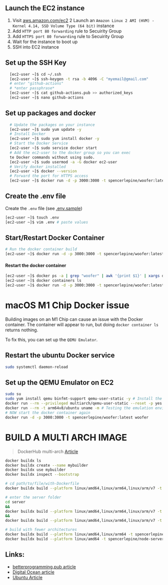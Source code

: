 ## Launch the EC2 instance

1.  Visit [aws.amazon.com/ec2](https://aws.amazon.com/ec2/)
    2 Launch an `Amazon Linux 2 AMI (HVM) - Kernel 4.14, SSD Volume Type (64 bit)` instance
2.  Add `HTTP port 80 forwarding` rule to Secuirity Group
3.  Add `HTTPS port 80 forwarding` rule to Secuirity Group
4.  Wait for the instance to boot up
5.  SSH into EC2 instance

## Set up the SSH Key

```sh
  [ec2-user ~]$ cd ~/.ssh
  [ec2-user ~]$ ssh-keygen -t rsa -b 4096 -C "myemail@gmail.com"
  # enter "github-actions"
  # *enter passphrase*
  [ec2-user ~]$ cat github-actions.pub >> authorized_keys
  [ec2-user ~]$ nano github-actions
```

## Set up packages and docker

```sh
  # Update the packages on your instance
  [ec2-user ~]$ sudo yum update -y
  # Install Docker
  [ec2-user ~]$ sudo yum install docker -y
  # Start the Docker Service
  [ec2-user ~]$ sudo service docker start
  # Add the ec2-user to the docker group so you can exec
  te Docker commands without using sudo.
  [ec2-user ~]$ sudo usermod -a -G docker ec2-user
  # Verify docker installed
  [ec2-user ~]$ docker --version
  # Forward the port for HTTPS access
  [ec2-user ~]$ docker run -d -p 3000:3000 -t spencerlepine/woofer:latest woofer
```

## Create the .env file

Create the `.env` file (see [.env.sample](../.env.sample))

```sh
[ec2-user ~]$ touch .env
[ec2-user ~]$ vim .env # paste values
```

## Start/Restart Docker Container

```sh
# Run the docker container build
[ec2-user ~]$ docker run -d -p 3000:3000 -t spencerlepine/woofer:latest woofer
```

#### Restart the docker container

```sh
[ec2-user ~]$ docker ps -a | grep "woofer" | awk '{print $1}' | xargs docker rm
[ec2-user ~]$ docker containers ls
[ec2-user ~]$ docker run -d -p 3000:3000 -t spencerlepine/woofer:latest woofer
```

# macOS M1 Chip Docker issue

Building images on an M1 Chip can cause an issue with the Docker container. The container will appear to run, but doing `docker container ls` returns nothing.

To fix this, you can set up the `QEMU Emulator`.

## Restart the ubuntu Docker service

```sh
sudo systemctl daemon-reload
```

## Set up the QEMU Emulator on EC2

```sh
sudo su
sudo yum install qemu binfmt-support qemu-user-static -y # Install the qemu packages
docker run --rm --privileged multiarch/qemu-user-static --reset -p yes # This step will execute the registering scripts
docker run --rm -t arm64v8/ubuntu uname -m # Testing the emulation environment
# NOW start the docker container again
docker run -d -p 3000:3000 -t spencerlepine/woofer:latest woofer
```

# BUILD A MULTI ARCH IMAGE

> DockerHub multi-arch [Article](https://github.com/docker/docker.github.io/blob/2d8b420d3c49712ec4a7bcec1464278fa4c41936/docker-for-mac/multi-arch.md)

```sh
docker buildx ls
docker buildx create --name mybuilder
docker buildx use mybuilder
docker buildx inspect --bootstrap

# cd path/to/file/with-Dockerfile
docker buildx build --platform linux/amd64,linux/arm64,linux/arm/v7 -t spencerlepine/demo:latest --push .

# enter the server folder
cd server
&&
docker buildx build --platform linux/amd64,linux/arm64,linux/arm/v7 -t spencerlepine/sdc-nginx --push .
&&
docker buildx build --platform linux/amd64,linux/arm64,linux/arm/v7 -t spencerlepine/node-server --push .

# build with fewer architectures
docker buildx build --platform linux/amd64,linux/arm64 -t spencerlepine/node-server --push .
docker buildx build --platform linux/amd64 -t spencerlepine/node-server --push .
```

## Links:

- [betterprogramming.pub article](https://betterprogramming.pub/containerize-node-react-postgres-with-docker-on-aws-ca548595f01e)
- [Digital Ocean article](https://www.digitalocean.com/community/tutorials/how-to-install-and-use-docker-on-ubuntu-20-04)
- [Ubuntu Article](https://askubuntu.com/questions/938700/how-do-i-install-docker-on-ubuntu-16-04-lts)
